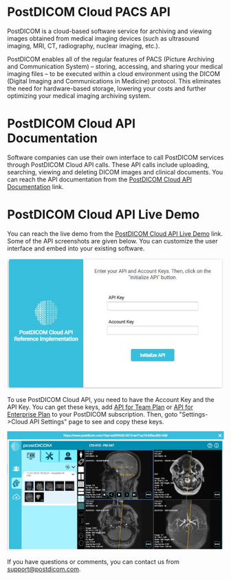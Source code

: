 # PostDICOM Cloud PACS API

PostDICOM is a cloud-based software service for archiving and viewing images obtained from medical imaging devices (such as ultrasound imaging, MRI, CT, radiography, nuclear imaging, etc.).

PostDICOM enables all of the regular features of PACS (Picture Archiving and Communication System) – storing, accessing, and sharing your medical imaging files – to be executed within a cloud environment using the DICOM (Digital Imaging and Communications in Medicine) protocol. This eliminates the need for hardware-based storage, lowering your costs and further optimizing your medical imaging archiving system.

# PostDICOM Cloud API Documentation

Software companies can use their own interface to call PostDICOM services through PostDICOM Cloud API calls. These API calls include uploading, searching, viewing and deleting DICOM images and clinical documents. You can reach the API documentation from the <a href="https://www.postdicom.com/en/knowledge-base/api-documentation/using-postdicom-cloud-api">PostDICOM Cloud API Documentation</a> link.

# PostDICOM Cloud API Live Demo

You can reach the live demo from the <a href="https://www.postdicom.com/cloud-api/reference-implementation">PostDICOM Cloud API Live Demo</a> link. Some of the API screenshots are given below. You can customize the user interface and embed into your existing software.

<img src="assets/images/api_main_page.jpg" alt="API main page"/>

To use PostDICOM Cloud API, you need to have the Account Key and the API Key. You can get these keys, add <a href="https://www.postdicom.com/en/cloud-pacs#pricing">API for Team Plan</a> or <a href="https://www.postdicom.com/en/cloud-pacs#pricing">API for Enterprise Plan</a> to your PostDICOM subscription. Then, goto "Settings->Cloud API Settings" page to see and copy these keys.

<img src="assets/images/api_viewer.jpg" alt="API viewer page"/>

If you have questions or comments, you can contact us from support@postdicom.com.
